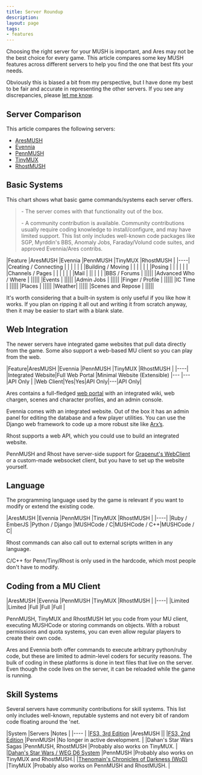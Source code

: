 ```yaml
---
title: Server Roundup
description:
layout: page
tags: 
- features
---
```


Choosing the right server for your MUSH is important, and Ares may not be the best choice for every game.  This article compares some key MUSH features across different servers to help you find the one that best fits your needs.

Obviously this is biased a bit from my perspective, but I have done my best to be fair and accurate in representing the other servers.  If you see any discrepancies, please [let me know](/feedback).

## Server Comparison

This article compares the following servers:

* [AresMUSH](http://www.aresmush.com)
* [Evennia](http://www.evennia.com)
* [PennMUSH](http://www.pennmush.org)
* [TinyMUX](http://www.tinymux.org/)
* [RhostMUSH](https://github.com/RhostMUSH/trunk)

## Basic Systems

This chart shows what basic game commands/systems each server offers.  

> <i class="fa fa-check-square"></i> - The server comes with that functionality out of the box.
> 
> <i class="fa fa-user"></i> - A community contribution is available.  Community contributions usually require coding knowledge to install/configure, and may have limited support.   This list only includes well-known code packages like SGP, Myrddin's BBS, Anomaly Jobs, Faraday/Volund code suites, and approved Evennia/Ares contribs.


|Feature |AresMUSH |Evennia |PennMUSH |TinyMUX |RhostMUSH |
|----|
|Creating / Connecting |<i class="fa fa-check-square"></i> |<i class="fa fa-check-square"></i> |<i class="fa fa-check-square"></i> |<i class="fa fa-check-square"></i> |<i class="fa fa-check-square"></i> |
|Building / Moving |<i class="fa fa-check-square"></i> |<i class="fa fa-check-square"></i> |<i class="fa fa-check-square"></i> |<i class="fa fa-check-square"></i> |<i class="fa fa-check-square"></i> |
|Posing |<i class="fa fa-check-square"></i> | <i class="fa fa-check-square"></i> |<i class="fa fa-check-square"></i> |<i class="fa fa-check-square"></i> |<i class="fa fa-check-square"></i> |
|Channels / Pages |<i class="fa fa-check-square"></i> | <i class="fa fa-check-square"></i> |<i class="fa fa-check-square"></i> |<i class="fa fa-check-square"></i> |<i class="fa fa-check-square"></i> |
|Mail |<i class="fa fa-check-square"></i> |<i class="fa fa-user"></i>|<i class="fa fa-check-square"></i> |<i class="fa fa-check-square"></i> |<i class="fa fa-check-square"></i> |
|BBS / Forums |<i class="fa fa-check-square"></i> |<i class="fa fa-user"></i>|<i class="fa fa-user"></i>|<i class="fa fa-user"></i>|<i class="fa fa-check-square"></i>|
|Advanced Who / Where |<i class="fa fa-check-square"></i> ||<i class="fa fa-user"></i>|<i class="fa fa-user"></i>|<i class="fa fa-user"></i>|
|Events |<i class="fa fa-check-square"></i> ||<i class="fa fa-user"></i>|||
|Admin Jobs |<i class="fa fa-check-square"></i> ||<i class="fa fa-user"></i>|<i class="fa fa-user"></i>|<i class="fa fa-user"></i>|
|Finger / Profile |<i class="fa fa-check-square"></i> ||<i class="fa fa-user"></i>|<i class="fa fa-user"></i>|<i class="fa fa-user"></i>|
|IC Time |<i class="fa fa-check-square"></i> |<i class="fa fa-check-square"></i>|<i class="fa fa-user"></i>|||
|Places |<i class="fa fa-check-square"></i> ||<i class="fa fa-user"></i>|<i class="fa fa-user"></i>|<i class="fa fa-user"></i>|
|Weather|<i class="fa fa-check-square"></i> ||<i class="fa fa-user"></i>|<i class="fa fa-user"></i>||
|Scenes and Repose |<i class="fa fa-check-square"></i> ||<i class="fa fa-user"></i>||<i class="fa fa-user"></i>|

It's worth considering that a built-in system is only useful if you like how it works.  If you plan on ripping it all out and writing it from scratch anyway, then it may be easier to start with a blank slate.


## Web Integration

The newer servers have integrated game websites that pull data directly from the game.  Some also support a web-based MU client so you can play from the web.

|Feature|AresMUSH |Evennia |PennMUSH |TinyMUX |RhostMUSH |
|----|
|Integrated Website|Full Web Portal |Minimal Website (Extensible) |--- |--- |API Only |
|Web Client|Yes|Yes|API Only|---|API Only|

Ares contains a full-fledged [web portal](https://aresmush.com/web_portal/) with an integrated wiki, web chargen, scenes and character profiles, and an admin console.

Evennia comes with an integrated website.  Out of the box it has an admin panel for editing the database and a few player utilities.  You can use the Django web framework to code up a more robust site like [Arx’s](http://play.arxmush.org/).

Rhost supports a web API, which you could use to build an integrated website.  

PennMUSH and Rhost have server-side support for [Grapenut's WebClient](https://github.com/grapenut/websockclient) or a custom-made websocket client, but you have to set up the website yourself.

## Language

The programming language used by the game is relevant if you want to modify or extend the existing code.

|AresMUSH |Evennia |PennMUSH |TinyMUX |RhostMUSH |
|----|
|Ruby / EmberJS |Python / Django |MUSHCode / C|MUSHCode / C++|MUSHCode / C|

Rhost commands can also call out to external scripts written in any language.

C/C++ for Penn/Tiny/Rhost is only used in the hardcode, which most people don't have to modify.

## Coding from a MU Client

|AresMUSH |Evennia |PennMUSH |TinyMUX |RhostMUSH |
|----|
|Limited |Limited |Full |Full |Full |

PennMUSH, TinyMUX and RhostMUSH let you code from your MU client, executing MUSHCode or storing commands on objects.  With a robust permissions and quota systems, you can even allow regular players to create their own code.

Ares and Evennia both offer commands to execute arbitrary python/ruby code, but these are limited to admin-level coders for security reasons.  The bulk of coding in these platforms is done in text files that live on the server.  Even though the code lives on the server, it can be reloaded while the game is running.

## Skill Systems

Several servers have community contributions for skill systems.  This list only includes well-known, reputable systems and not every bit of random code floating around the 'net.

|System |Servers |Notes |
|---- |
|[FS3, 3rd Edition](/fs3/fs3-3) |AresMUSH ||
|[FS3, 2nd Edition](http://lynnfaraday.github.io/MUSH/) |PennMUSH |No longer in active development. |
|Dahan's Star Wars Sagas |PennMUSH, RhostMUSH |Probably also works on TinyMUX. |
|[Dahan's Star Wars / WEG D6 System](http://www.mushcode.com/File/Dahans-D6-Skills) |PennMUSH |Probably also works on TinyMUX and RhostMUSH.|
|[Thenomain's Chronicles of Darkness (WoD)](https://github.com/thenomain/GMCCG/) |TinyMUX |Probably also works on PennMUSH and RhostMUSH. |

